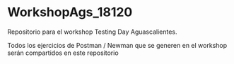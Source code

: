 # WorkshopAgs_18120
Repositorio para el workshop Testing Day Aguascalientes. 

Todos los ejercicios de Postman / Newman que se generen en el workshop serán compartidos en este repositorio
